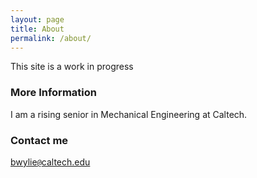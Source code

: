 ```yaml
---
layout: page
title: About
permalink: /about/
---
```


This site is a work in progress

### More Information

I am a rising senior in Mechanical Engineering at Caltech.

### Contact me

[bwylie<code>@</code>caltech.edu](mailto:bwylie@caltech.edu)